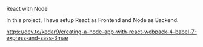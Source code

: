 React with Node

In this project, I have setup React as Frontend and Node as Backend.

https://dev.to/kedar9/creating-a-node-app-with-react-webpack-4-babel-7-express-and-sass-3mae